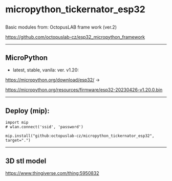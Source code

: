 # micropython_tickernator_esp32

##
Basic modules from: OctopusLAB frame work (ver.2)

https://github.com/octopuslab-cz/esp32_micropython_framework

---

## MicroPython 
- latest, stable, vanila: ver. v1.20: 

https://micropython.org/download/esp32/ ->

https://micropython.org/resources/firmware/esp32-20230426-v1.20.0.bin

---

## Deploy (mip):

```
import mip
# wlan.connect('ssid', 'password')

mip.install("github:octopuslab-cz/micropython_tickernator_esp32", target=".")
```

---

## 3D stl model
https://www.thingiverse.com/thing:5950832
